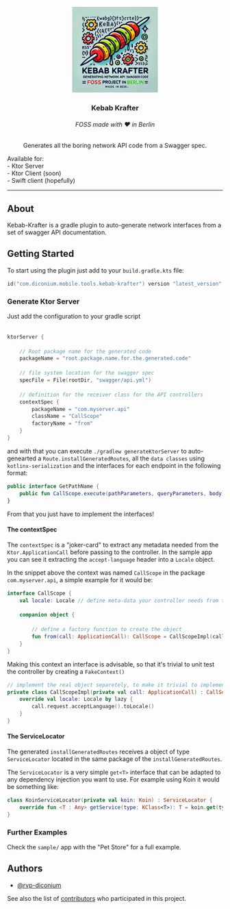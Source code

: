 <p align="center">
  <a href="docs/kebab-krafter-v2.png" rel="noopener">
    <img width=200px height=200px src="docs/kebab-krafter-v2.png" alt="Project logo"></a>
</p>

<h3 align="center">Kebab Krafter</h3>
<h6 align="center">FOSS made with ❤️ in Berlin</h6>

<p align="center"> Generates all the boring network API code from a Swagger spec.
    <br>
</p>
<p>
Available for:
    <br> - Ktor Server
    <br> - Ktor Client (soon) 
    <br> - Swift client (hopefully)
</p>

---

## About

Kebab-Krafter is a gradle plugin to auto-generate network interfaces from a set of swagger API documentation.

## Getting Started <a name = "getting_started"></a>

To start using the plugin just add to your `build.gradle.kts` file:

```kotlin
id("com.diconium.mobile.tools.kebab-krafter") version "latest_version"
```

### Generate Ktor Server

Just add the configuration to your gradle script

```kotlin

ktorServer {

	// Root package name for the generated code
	packageName = "root.package.name.for.the.generated.code"

	// file system location for the swagger spec
	specFile = File(rootDir, "swagger/api.yml")

	// definition for the receiver class for the API controllers
	contextSpec {
		packageName = "com.myserver.api"
		className = "CallScope"
		factoryName = "from"
	}
}
```

and with that you can execute `./gradlew generateKtorServer` to auto-genearted a `Route.installGeneratedRoutes`, all the `data classes` using `kotlinx-serialization` and the interfaces for each endpoint in the following format:

```Kotlin
public interface GetPathName {
    public fun CallScope.execute(pathParameters, queryParameters, body) : ResponseBody
}
```

From that you just have to implement the interfaces!

#### The contextSpec

The `contextSpec` is a "joker-card" to extract any metadata needed from the `Ktor.ApplicationCall` before passing to the controller. In the sample app you can see it extracting the `accept-language` header into a `Locale` object.

In the snippet above the context was named `CallScope` in the package `com.myserver.api`, a simple example for it would be:

```Kotlin
interface CallScope {
    val locale: Locale // define meta-data your controller needs from the request

    companion object {

        // define a factory function to create the object
        fun from(call: ApplicationCall): CallScope = CallScopeImpl(call)
    }
}
```

Making this context an interface is advisable, so that it's trivial to unit test the controller by creating a `FakeContext()`

```Kotlin
// implement the real object separetely, to make it trivial to implement unit tests.
private class CallScopeImpl(private val call: ApplicationCall) : CallScope {
    override val locale: Locale by lazy {
        call.request.acceptLanguage().toLocale()
    }
}
```

#### The ServiceLocator

The generated `installGeneratedRoutes` receives a object of type `ServiceLocator` located in the same package of the `installGeneratedRoutes`.

The `ServiceLocator` is a very simple `get<T>` interface that can be adapted to any dependency injection you want to use. For example using Koin it would be something like:

```kotlin
class KoinServiceLocator(private val koin: Koin) : ServiceLocator {
	override fun <T : Any> getService(type: KClass<T>): T = koin.get(type)
}
```

### Further Examples

Check the `sample/` app with the "Pet Store" for a full example.

## Authors <a name = "authors"></a>

- [@rvp-diconium](https://github.com/rvp-diconium)

See also the list of [contributors](https://github.com/diconium/mcc-network-generator/contributors) who participated in
this project.
